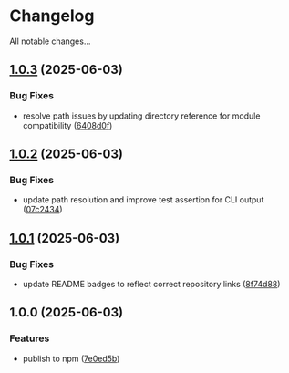 # Changelog

All notable changes...

## [1.0.3](https://github.com/Xavier4492/repo2prompt/compare/v1.0.2...v1.0.3) (2025-06-03)

### Bug Fixes

* resolve path issues by updating directory reference for module compatibility ([6408d0f](https://github.com/Xavier4492/repo2prompt/commit/6408d0f69ae4704443c3b791bf17bbf83fe63f11))

## [1.0.2](https://github.com/Xavier4492/repo2prompt/compare/v1.0.1...v1.0.2) (2025-06-03)

### Bug Fixes

* update path resolution and improve test assertion for CLI output ([07c2434](https://github.com/Xavier4492/repo2prompt/commit/07c2434fc3a67aa094a63bd73f701ab0ce2c9bc9))

## [1.0.1](https://github.com/Xavier4492/repo2prompt/compare/v1.0.0...v1.0.1) (2025-06-03)

### Bug Fixes

* update README badges to reflect correct repository links ([8f74d88](https://github.com/Xavier4492/repo2prompt/commit/8f74d884fd29e8c3934c38eedf1b9d3f0f62928e))

## 1.0.0 (2025-06-03)

### Features

* publish to npm ([7e0ed5b](https://github.com/Xavier4492/repo2prompt/commit/7e0ed5b3864789d958695f2c9ab1881d66706c96))
